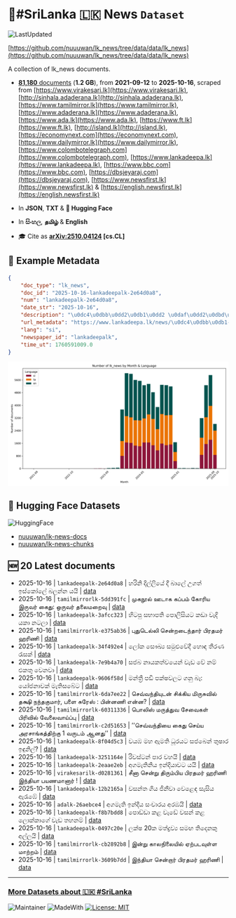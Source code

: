 # 📄#SriLanka 🇱🇰 News `Dataset`

![LastUpdated](https://img.shields.io/badge/last_updated-2025--10--16_10:45:57-green)

[https://github.com/nuuuwan/lk_news/tree/data/data/lk_news](https://github.com/nuuuwan/lk_news/tree/data/data/lk_news)

A collection of lk_news documents.

- [**81,180** documents](https://github.com/nuuuwan/lk_news/tree/data/data/lk_news) (**1.2 GB**), from **2021-09-12** to **2025-10-16**, scraped from [https://www.virakesari.lk](https://www.virakesari.lk), [http://sinhala.adaderana.lk](http://sinhala.adaderana.lk), [https://www.tamilmirror.lk](https://www.tamilmirror.lk), [https://www.adaderana.lk](https://www.adaderana.lk), [https://www.ada.lk](https://www.ada.lk), [https://www.ft.lk](https://www.ft.lk), [http://island.lk](http://island.lk), [https://economynext.com](https://economynext.com), [https://www.dailymirror.lk](https://www.dailymirror.lk), [https://www.colombotelegraph.com](https://www.colombotelegraph.com), [https://www.lankadeepa.lk](https://www.lankadeepa.lk), [https://www.bbc.com](https://www.bbc.com), [https://dbsjeyaraj.com](https://dbsjeyaraj.com), [https://www.newsfirst.lk](https://www.newsfirst.lk) & [https://english.newsfirst.lk](https://english.newsfirst.lk)

- In **JSON**, **TXT** & **🤗 Hugging Face**

- In **සිංහල**, **தமிழ்** & **English**

- 🎓 Cite as **[arXiv:2510.04124](https://arxiv.org/abs/2510.04124) [cs.CL]**

## 📝 Example Metadata

```json
{
    "doc_type": "lk_news",
    "doc_id": "2025-10-16-lankadeepalk-2e64d0a8",
    "num": "lankadeepalk-2e64d0a8",
    "date_str": "2025-10-16",
    "description": "\u0dc4\u0dbb\u0dd2\u0db1\u0dd2 \u0daf\u0dd2\u0dbd\u0dca\u0dbd\u0dd2\u0dba\u0dda \u0daf\u0dd3 \u0db6\u0dcf\u0dbd\u0dda \u0d8b\u0d9c\u0dad\u0dca \u0d89\u0dc3\u0dca\u0d9a\u0ddd\u0dbd\u0dda  \u0db6\u0dbd\u0db1\u0dca\u0db1 \u0dba\u0dba\u0dd2",
    "url_metadata": "https://www.lankadeepa.lk/news/\u0dc4\u0dbb\u0db1-\u0daf\u0dbd\u0dbd\u0dba-\u0daf-\u0db6\u0dbd-\u0d8b\u0d9c\u0dad-\u0d89\u0dc3\u0d9a\u0dbd-\u0db6\u0dbd\u0db1\u0db1-\u0dba\u0dba/101-681450",
    "lang": "si",
    "newspaper_id": "lankadeepalk",
    "time_ut": 1760591009.0
}
```

![Chart](https://raw.githubusercontent.com/nuuuwan/lk_news/refs/heads/data/data/lk_news/docs_by_month_and_lang.png)

## 🤗 Hugging Face Datasets

![HuggingFace](https://img.shields.io/badge/-HuggingFace-FDEE21?style=for-the-badge&logo=HuggingFace)

- [nuuuwan/lk-news-docs](https://huggingface.co/datasets/nuuuwan/lk-news-docs)
- [nuuuwan/lk-news-chunks](https://huggingface.co/datasets/nuuuwan/lk-news-chunks)

## 🆕 20 Latest documents

- 2025-10-16 | `lankadeepalk-2e64d0a8` | හරිනි දිල්ලියේ දී බාලේ උගත් ඉස්කෝලේ  බලන්න යයි | [data](https://github.com/nuuuwan/lk_news/tree/data/data/lk_news/2020s/2025/2025-10-16-lankadeepalk-2e64d0a8)
- 2025-10-16 | `tamilmirrorlk-5dd391fc` | முகநூல் ஊடாக கப்பம் கோரிய  இருவர் கைது: ஒருவர் தலைமறைவு | [data](https://github.com/nuuuwan/lk_news/tree/data/data/lk_news/2020s/2025/2025-10-16-tamilmirrorlk-5dd391fc)
- 2025-10-16 | `lankadeepalk-3afcc323` | හිටපු සභාපති පොලිසියට කඩා වැදි යකා නටලා | [data](https://github.com/nuuuwan/lk_news/tree/data/data/lk_news/2020s/2025/2025-10-16-lankadeepalk-3afcc323)
- 2025-10-16 | `tamilmirrorlk-e375ab36` | புதுடெல்லி சென்றடைந்தார் பிரதமர் ஹரிணி | [data](https://github.com/nuuuwan/lk_news/tree/data/data/lk_news/2020s/2025/2025-10-16-tamilmirrorlk-e375ab36)
- 2025-10-16 | `lankadeepalk-34f492e4` | ලෝක සෞඛ්‍ය සමුළුවේදී හොඳ තීරණ රැසක් | [data](https://github.com/nuuuwan/lk_news/tree/data/data/lk_news/2020s/2025/2025-10-16-lankadeepalk-34f492e4)
- 2025-10-16 | `lankadeepalk-7e9b4a70` | සජබ නායකත්වයෙන් වැඩ වේ නම් එකතු වෙනවා | [data](https://github.com/nuuuwan/lk_news/tree/data/data/lk_news/2020s/2025/2025-10-16-lankadeepalk-7e9b4a70)
- 2025-10-16 | `lankadeepalk-9606f58d` | මන්ත්‍රී පඩි පක්ෂවලට ගනු  බෑ:   යෝජනාවක් මැතිසබේට | [data](https://github.com/nuuuwan/lk_news/tree/data/data/lk_news/2020s/2025/2025-10-16-lankadeepalk-9606f58d)
- 2025-10-16 | `tamilmirrorlk-6da7ee22` | செவ்வந்தியுடன் சிக்கிய மிருசுவில் தக்ஷி நந்தகுமார், பளை சுரேஸ் : பின்னணி என்ன? | [data](https://github.com/nuuuwan/lk_news/tree/data/data/lk_news/2020s/2025/2025-10-16-tamilmirrorlk-6da7ee22)
- 2025-10-16 | `tamilmirrorlk-60311336` | பொலிஸ் மருத்துவ சேவைகள் பிரிவில் வேலைவாய்ப்பு | [data](https://github.com/nuuuwan/lk_news/tree/data/data/lk_news/2020s/2025/2025-10-16-tamilmirrorlk-60311336)
- 2025-10-16 | `tamilmirrorlk-c2d51653` | ’’செவ்வந்தியை கைது செய்ய அரசாங்கத்திற்கு 1 வருடம் ஆனது’’ | [data](https://github.com/nuuuwan/lk_news/tree/data/data/lk_news/2020s/2025/2025-10-16-tamilmirrorlk-c2d51653)
- 2025-10-16 | `lankadeepalk-8f04d5c3` | වයඹ මහ ඇමති ධූරයට සජබෙන්  තුෂාර ඉඳුනිල්? | [data](https://github.com/nuuuwan/lk_news/tree/data/data/lk_news/2020s/2025/2025-10-16-lankadeepalk-8f04d5c3)
- 2025-10-16 | `lankadeepalk-3251164e` | රිවස්ටන් පාර වහයි | [data](https://github.com/nuuuwan/lk_news/tree/data/data/lk_news/2020s/2025/2025-10-16-lankadeepalk-3251164e)
- 2025-10-16 | `lankadeepalk-2eaae2eb` | අගමැතිනිය ඉන්දියාවට යයි | [data](https://github.com/nuuuwan/lk_news/tree/data/data/lk_news/2020s/2025/2025-10-16-lankadeepalk-2eaae2eb)
- 2025-10-16 | `virakesarilk-d0281361` | சீனா சென்று திரும்பிய பிரதமர் ஹரிணி இந்தியா பயணமானார் ! | [data](https://github.com/nuuuwan/lk_news/tree/data/data/lk_news/2020s/2025/2025-10-16-virakesarilk-d0281361)
- 2025-10-16 | `lankadeepalk-12b2165a` | වසන්ත ගිය ජිනීවා වෙළෙඳ සැසිය ඇරැඹේ | [data](https://github.com/nuuuwan/lk_news/tree/data/data/lk_news/2020s/2025/2025-10-16-lankadeepalk-12b2165a)
- 2025-10-16 | `adalk-26aebce4` | අගමැති ඉන්දීය සංචාරය අරඹයි | [data](https://github.com/nuuuwan/lk_news/tree/data/data/lk_news/2020s/2025/2025-10-16-adalk-26aebce4)
- 2025-10-16 | `lankadeepalk-f8b7bdd8` | පොඩ්ඩා කළ වැඩේ වසන් කළ ලොක්කාගේ වැඩ තහනම් | [data](https://github.com/nuuuwan/lk_news/tree/data/data/lk_news/2020s/2025/2025-10-16-lankadeepalk-f8b7bdd8)
- 2025-10-16 | `lankadeepalk-0497c20e` | ලක්ෂ 20ක මත්ද්‍රව්‍ය සමඟ තිදෙනකු අල්ලයි | [data](https://github.com/nuuuwan/lk_news/tree/data/data/lk_news/2020s/2025/2025-10-16-lankadeepalk-0497c20e)
- 2025-10-16 | `tamilmirrorlk-cb2892b8` | இன்று காலநிலையில் ஏற்படவுள்ள மாற்றம் | [data](https://github.com/nuuuwan/lk_news/tree/data/data/lk_news/2020s/2025/2025-10-16-tamilmirrorlk-cb2892b8)
- 2025-10-16 | `tamilmirrorlk-3609b7dd` | இந்தியா சென்றார் பிரதமர் ஹரிணி | [data](https://github.com/nuuuwan/lk_news/tree/data/data/lk_news/2020s/2025/2025-10-16-tamilmirrorlk-3609b7dd)

---

### [More Datasets about 🇱🇰 #SriLanka](https://github.com/nuuuwan/lk_datasets)

![Maintainer](https://img.shields.io/badge/maintainer-nuuuwan-red)
![MadeWith](https://img.shields.io/badge/made_with-python-blue)
[![License: MIT](https://img.shields.io/badge/License-MIT-yellow.svg)](https://opensource.org/licenses/MIT)
